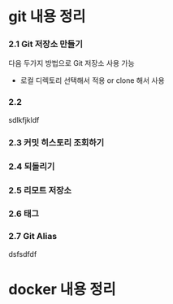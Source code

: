 # git 내용 정리


### 2.1 Git 저장소 만들기

다음 두가지 방법으로 Git 저장소 사용 가능
 - 로컬 디렉토리 선택해서 적용 or clone 해서 사용

### 2.2

sdlkfjkldf

### 2.3 커밋 히스토리 조회하기

### 2.4 되돌리기

### 2.5 리모트 저장소

### 2.6 태그

### 2.7 Git Alias

dsfsdfdf



# docker 내용 정리
